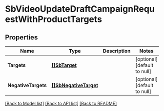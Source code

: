 # SbVideoUpdateDraftCampaignRequestWithProductTargets

## Properties
Name | Type | Description | Notes
------------ | ------------- | ------------- | -------------
**Targets** | [**[]SbTarget**](SBTarget.md) |  | [optional] [default to null]
**NegativeTargets** | [**[]SbNegativeTarget**](SBNegativeTarget.md) |  | [optional] [default to null]

[[Back to Model list]](../README.md#documentation-for-models) [[Back to API list]](../README.md#documentation-for-api-endpoints) [[Back to README]](../README.md)


